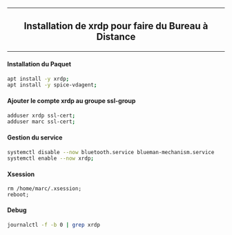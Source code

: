 ---------------------------------------------------------------------------------------------------------------------------------------------------------------------------------------------------
## <p align='center'> Installation de xrdp pour faire du Bureau à Distance </p>

---------------------------------------------------------------------------------------------------------------------------------------------------------------------------------------------------
#### Installation du Paquet
```bash
apt install -y xrdp;
apt install -y spice-vdagent;
```

#### Ajouter le compte xrdp au groupe ssl-group
```bash
adduser xrdp ssl-cert;
adduser marc ssl-cert;
```

#### Gestion du service
```bash
systemctl disable --now bluetooth.service blueman-mechanism.service
systemctl enable --now xrdp;
```

#### Xsession
```
rm /home/marc/.xsession;
reboot;
```

#### Debug
```bash
journalctl -f -b 0 | grep xrdp
```
